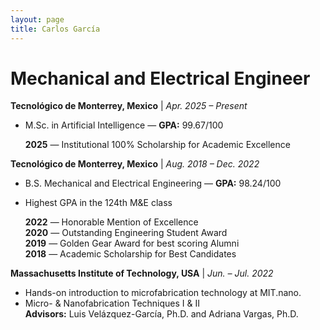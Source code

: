 ```yaml
---
layout: page
title: Carlos García
---
```


# Mechanical and Electrical Engineer

**Tecnológico de Monterrey, Mexico** | _Apr. 2025 – Present_

- M.Sc. in Artificial Intelligence — **GPA:** 99.67/100
  
  **2025** — Institutional 100% Scholarship for Academic Excellence

**Tecnológico de Monterrey, Mexico** | _Aug. 2018 – Dec. 2022_

- B.S. Mechanical and Electrical Engineering — **GPA:** 98.24/100  
- Highest GPA in the 124th M&E class

  **2022** — Honorable Mention of Excellence  
  **2020** — Outstanding Engineering Student Award  
  **2019** — Golden Gear Award for best scoring Alumni  
  **2018** — Academic Scholarship for Best Candidates

**Massachusetts Institute of Technology, USA** | _Jun. – Jul. 2022_

- Hands-on introduction to microfabrication technology at MIT.nano.
- Micro- & Nanofabrication Techniques I & II  
**Advisors:** Luis Velázquez-García, Ph.D. and Adriana Vargas, Ph.D. 

